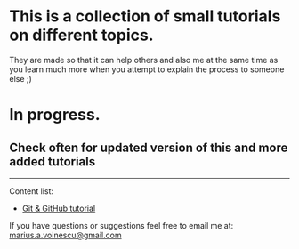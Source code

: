 # This is a collection of small tutorials on different topics.

They are made so that it can help others and also me at the same time as you learn much more when you attempt to explain the process to someone else ;)


# In progress.
## Check often for updated version of this and more added tutorials

* * *

Content list:

* [Git & GitHub tutorial](learn.md)

If you have questions or suggestions feel free to email me at: 
    [marius.a.voinescu@gmail.com](mailto:marius.a.voinescu@gmail.com)




